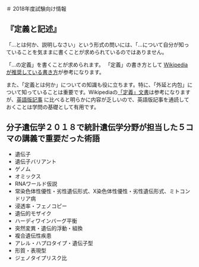 ＃ 2018年度試験向け情報

## 『定義と記述』

  「…とは何か、説明しなさい」という形式の問いには、「…について自分が知っていることを気ままに書くことが求められているのではありません。

  「…の定義」を書くことが求められます。
  「定義」の書き方として [Wikipedia が推奨している書き方](https://ja.wikipedia.org/wiki/Wikipedia:%E5%AE%9A%E7%BE%A9%E3%81%A8%E8%A8%98%E8%BF%B0 )が参考になります。

  また、「定義とは何か」についての知識も役に立ちます。特に、「外延と内包」について知っていることは重要です。Wikipediaの[「定義」文書](https://ja.wikipedia.org/wiki/%E5%AE%9A%E7%BE%A9)は参考になりますが、[英語版記事](https://en.wikipedia.org/wiki/Definition) に比べると明らかに内容が乏しいので、英語版記事を通読しておくことは学問の基礎として有用です。

## 分子遺伝学２０１８で統計遺伝学分野が担当した５コマの講義で重要だった術語

* 遺伝子
* 遺伝子バリアント
* ゲノム
* オミックス
* RNAワールド仮説
* 常染色体性優性・劣性遺伝形式、X染色体性優性・劣性遺伝形式、ミトコンドリア病
* 浸透率・フェノコピー
* 遺伝的モザイク
* ハーディワインバーグ平衡
* 突然変異・遺伝的浮動・組換
* 複合遺伝性疾患
* アレル・ハプロタイプ・遺伝子型
* 形質・表現型
* ジェノタイプリスク比
